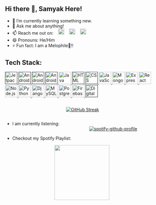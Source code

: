 
## Hi there 👋, Samyak Here!

<!--
**samyakj2307/samyakj2307** is a ✨ _special_ ✨ repository because its `README.md` (this file) appears on your GitHub profile.
-->

- 🌱 I’m currently learning something new.
- 💬 Ask me about anything!
- 📫 Reach me out on: &nbsp; &nbsp;[<img src="https://github.com/get-icon/geticon/raw/master/icons/google-gmail.svg" alt="Gmail" width="20px" height="20px">](mailto:jainsamyak2300@gmail.com)
  &nbsp; &nbsp;[<img src="https://github.com/get-icon/geticon/raw/master/icons/linkedin-icon.svg" alt="LinkedIn" width="20px" height="20px">](https://www.linkedin.com/in/samyakj2307/)
  &nbsp; &nbsp;[<img src="https://github.com/get-icon/geticon/raw/master/icons/instagram-icon.svg" alt="Instagram" width="20px" height="20px">](https://www.instagram.com/samyakj2307/)
- 😄 Pronouns: He/Him
- ⚡ Fun fact: I am a Melophile🎵!!

## Tech Stack:

<a href="" title="Jetpack Compose">
<img src="https://3.bp.blogspot.com/-VVp3WvJvl84/X0Vu6EjYqDI/AAAAAAAAPjU/ZOMKiUlgfg8ok8DY8Hc-ocOvGdB0z86AgCLcBGAsYHQ/s1600/jetpack%2Bcompose%2Bicon_RGB.png" alt="Jetpack Compose" width="40px" height="40px">
</a>
<a href="" title="Android">
<img src="https://github.com/get-icon/geticon/raw/master/icons/android-icon.svg" alt="Android" width="40px" height="40px">
</a>

<a href="" title="Android Studio">
<img src="https://developer.android.com/studio/images/studio-icon-preview.svg" alt="Android" width="40px" height="40px">
</a>

<a href="" title="Kotlin">
<img src="https://github.com/get-icon/geticon/raw/master/icons/kotlin.svg" alt="Android" width="40px" height="40px">
</a>
<a href="https://www.java.com/" title="Java">
<img src="https://github.com/get-icon/geticon/raw/master/icons/java.svg" alt="Java" width="40px" height="40px">
</a>
<a href="" title="HTML">
<img src="https://github.com/get-icon/geticon/raw/master/icons/html-5.svg" alt="HTML" width="40px" height="40px">
</a>
<a href="" title="CSS">
<img src="https://github.com/get-icon/geticon/raw/master/icons/css-3.svg" alt="CSS" width="40px" height="40px">
</a>
<a href="https://developer.mozilla.org/en-US/docs/Web/JavaScript" title="JavaScript">
<img src="https://github.com/get-icon/geticon/raw/master/icons/javascript.svg" alt="JavaScript" width="40px" height="40px">
</a>
<a href="https://www.mongodb.org/" title="MongoDB">
<img src="https://github.com/get-icon/geticon/raw/master/icons/mongodb-icon.svg" alt="MongoDB" width="40px" height="40px">
</a>
<a href="https://expressjs.com/" title="Express">
<img src="https://github.com/get-icon/geticon/raw/master/icons/express.svg" alt="Express" width="40px" height="40px">
</a>
<a href="https://reactjs.org/" title="React">
<img src="https://github.com/get-icon/geticon/raw/master/icons/react.svg" alt="React" width="40px" height="40px">
</a>
<a href="https://nodejs.org/" title="Node.js">
<img src="https://github.com/get-icon/geticon/raw/master/icons/nodejs-icon.svg" alt="Node.js" width="40px" height="40px">
</a>

<a href="https://www.python.org/" title="Python">
<img src="https://github.com/get-icon/geticon/raw/master/icons/python.svg" alt="Python" width="40px" height="40px">
</a>
<a href="https://www.djangoproject.com/" title="Django">
<img src="https://github.com/get-icon/geticon/raw/master/icons/django.svg" alt="Django" width="40px" height="40px">
</a>

<a href="https://dev.mysql.com/" title="MySQL">
<img src="https://github.com/get-icon/geticon/raw/master/icons/mysql.svg" alt="MySQL" width="40px" height="40px">
</a>
<a href="https://www.postgresql.org/" title="PostgreSQL">
<img src="https://github.com/get-icon/geticon/raw/master/icons/postgresql.svg" alt="PostgreSQL" width="40px" height="40px">
</a>
<a href="https://www.firebase.com/" title="Firebase">
<img src="https://github.com/get-icon/geticon/raw/master/icons/firebase.svg" alt="Firebase" width="40px" height="40px">
</a>

<a href="" title="Digital Ocean">
<img src="https://github.com/get-icon/geticon/raw/master/icons/digital-ocean.svg" alt="Digital Ocean" width="40px" height="40px">
</a>

##
###
<p  align="center" text-align="center">
 
  &emsp;&emsp;&emsp;&emsp;&emsp;&emsp;  &emsp;&emsp;&emsp;&emsp;&emsp;&emsp;&emsp;&emsp;[![GitHub Streak](https://github-readme-streak-stats.herokuapp.com/?user=samyakj2307&theme=blue-green)](https://git.io/streak-stats)


<!-- <img src="https://github-readme-stats.vercel.app/api?username=samyakj2307&&show_icons=true&title_color=ffffff&icon_color=bb2acf&text_color=daf7dc&bg_color=151515"> -->
</p>

##
- I am currently listening:</br>
  &emsp;&emsp;&emsp;&emsp;&emsp;&emsp;&emsp;&emsp;&emsp;&emsp;&emsp;&emsp;&emsp;&emsp;&emsp;&emsp;&emsp;&emsp;[![spotify-github-profile](https://spotify-github-profile.vercel.app/api/view?uid=4ndhz826rz40i0x3t1ze7xqcy&cover_image=true&theme=novatorem)](https://spotify-github-profile.vercel.app/api/view?uid=4ndhz826rz40i0x3t1ze7xqcy&redirect=true)

- Checkout my Spotify Playlist:
<p  align="center">
<a href="https://open.spotify.com/playlist/6dwwdSvXkyImjxCONSW8Lv"><img src="https://i.scdn.co/image/ab67706c0000bebbead337e81e085491316993fc" width="180px" height="180px">
</a>
</p>

##
